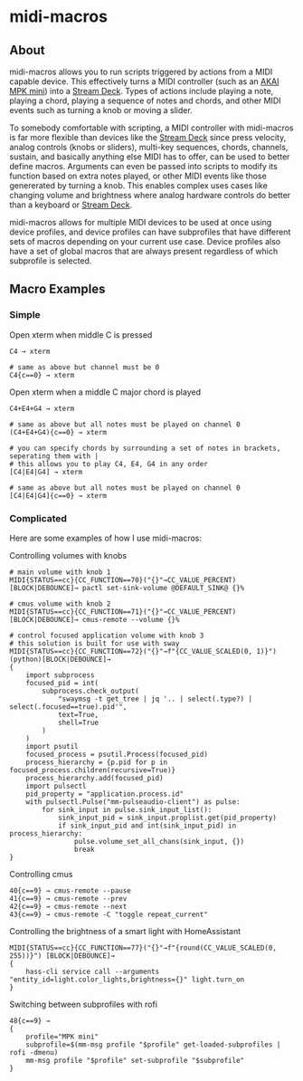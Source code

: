 # midi-macros
## About
midi-macros allows you to run scripts triggered by actions from a MIDI capable device. This effectively turns a MIDI controller (such as an [AKAI MPK mini](https://www.akaipro.com/mpk-mini-mk3)) into a [Stream Deck](https://www.elgato.com/us/en/s/welcome-to-stream-deck). Types of actions include playing a note, playing a chord, playing a sequence of notes and chords, and other MIDI events such as turning a knob or moving a slider.

To somebody comfortable with scripting, a MIDI controller with midi-macros is far more flexible than devices like the [Stream Deck](https://www.elgato.com/us/en/s/welcome-to-stream-deck) since press velocity, analog controls (knobs or sliders), multi-key sequences, chords, channels, sustain, and basically anything else MIDI has to offer, can be used to better define macros. Arguments can even be passed into scripts to modify its function based on extra notes played, or other MIDI events like those genererated by turning a knob. This enables complex uses cases like changing volume and brightness where analog hardware controls do better than a keyboard or [Stream Deck](https://www.elgato.com/us/en/s/welcome-to-stream-deck).

midi-macros allows for multiple MIDI devices to be used at once using device profiles, and device profiles can have subprofiles that have different sets of macros depending on your current use case. Device profiles also have a set of global macros that are always present regardless of which subprofile is selected.

## Macro Examples
### Simple
Open xterm when middle C is pressed
```
C4 → xterm

# same as above but channel must be 0
C4{c==0} → xterm
```

Open xterm when a middle C major chord is played
```
C4+E4+G4 → xterm

# same as above but all notes must be played on channel 0
(C4+E4+G4){c==0} → xterm

# you can specify chords by surrounding a set of notes in brackets, seperating them with |
# this allows you to play C4, E4, G4 in any order
[C4|E4|G4] → xterm

# same as above but all notes must be played on channel 0
[C4|E4|G4]{c==0} → xterm
```
### Complicated
Here are some examples of how I use midi-macros:

Controlling volumes with knobs
```
# main volume with knob 1
MIDI{STATUS==cc}{CC_FUNCTION==70}("{}"→CC_VALUE_PERCENT) [BLOCK|DEBOUNCE]→ pactl set-sink-volume @DEFAULT_SINK@ {}%

# cmus volume with knob 2
MIDI{STATUS==cc}{CC_FUNCTION==71}("{}"→CC_VALUE_PERCENT) [BLOCK|DEBOUNCE]→ cmus-remote --volume {}%

# control focused application volume with knob 3
# this solution is built for use with sway
MIDI{STATUS==cc}{CC_FUNCTION==72}("{}"→f"{CC_VALUE_SCALED(0, 1)}") (python)[BLOCK|DEBOUNCE]→
{
	import subprocess
	focused_pid = int(
		subprocess.check_output(
			"swaymsg -t get_tree | jq '.. | select(.type?) | select(.focused==true).pid'",
			text=True,
			shell=True
		)
	)
	import psutil
	focused_process = psutil.Process(focused_pid)
	process_hierarchy = {p.pid for p in focused_process.children(recursive=True)}
	process_hierarchy.add(focused_pid)
	import pulsectl
	pid_property = "application.process.id"
	with pulsectl.Pulse("mm-pulseaudio-client") as pulse:
		for sink_input in pulse.sink_input_list():
			sink_input_pid = sink_input.proplist.get(pid_property)
			if sink_input_pid and int(sink_input_pid) in process_hierarchy:
				pulse.volume_set_all_chans(sink_input, {})
				break
}
```

Controlling cmus
```
40{c==9} → cmus-remote --pause
41{c==9} → cmus-remote --prev
42{c==9} → cmus-remote --next
43{c==9} → cmus-remote -C "toggle repeat_current"
```

Controlling the brightness of a smart light with HomeAssistant
```
MIDI{STATUS==cc}{CC_FUNCTION==77}("{}"→f"{round(CC_VALUE_SCALED(0, 255))}") [BLOCK|DEBOUNCE]→
{
	hass-cli service call --arguments "entity_id=light.color_lights,brightness={}" light.turn_on
}
```

Switching between subprofiles with rofi
```
48{c==9} →
{
	profile="MPK mini"
	subprofile=$(mm-msg profile "$profile" get-loaded-subprofiles | rofi -dmenu)
	mm-msg profile "$profile" set-subprofile "$subprofile"
}
```
